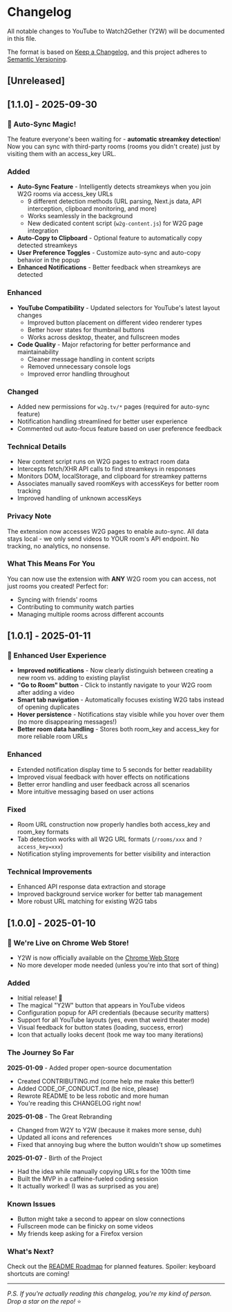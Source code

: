 # Changelog

All notable changes to YouTube to Watch2Gether (Y2W) will be documented in this file.

The format is based on [Keep a Changelog](https://keepachangelog.com/en/1.0.0/),
and this project adheres to [Semantic Versioning](https://semver.org/spec/v2.0.0.html).

## [Unreleased]

## [1.1.0] - 2025-09-30

### 🔄 Auto-Sync Magic!
The feature everyone's been waiting for - **automatic streamkey detection**! Now you can sync with third-party rooms (rooms you didn't create) just by visiting them with an access_key URL.

### Added
- **Auto-Sync Feature** - Intelligently detects streamkeys when you join W2G rooms via access_key URLs
  - 9 different detection methods (URL parsing, Next.js data, API interception, clipboard monitoring, and more)
  - Works seamlessly in the background
  - New dedicated content script (`w2g-content.js`) for W2G page integration
- **Auto-Copy to Clipboard** - Optional feature to automatically copy detected streamkeys
- **User Preference Toggles** - Customize auto-sync and auto-copy behavior in the popup
- **Enhanced Notifications** - Better feedback when streamkeys are detected

### Enhanced
- **YouTube Compatibility** - Updated selectors for YouTube's latest layout changes
  - Improved button placement on different video renderer types
  - Better hover states for thumbnail buttons
  - Works across desktop, theater, and fullscreen modes
- **Code Quality** - Major refactoring for better performance and maintainability
  - Cleaner message handling in content scripts
  - Removed unnecessary console logs
  - Improved error handling throughout

### Changed
- Added new permissions for `w2g.tv/*` pages (required for auto-sync feature)
- Notification handling streamlined for better user experience
- Commented out auto-focus feature based on user preference feedback

### Technical Details
- New content script runs on W2G pages to extract room data
- Intercepts fetch/XHR API calls to find streamkeys in responses
- Monitors DOM, localStorage, and clipboard for streamkey patterns
- Associates manually saved roomKeys with accessKeys for better room tracking
- Improved handling of unknown accessKeys

### Privacy Note
The extension now accesses W2G pages to enable auto-sync. All data stays local - we only send videos to YOUR room's API endpoint. No tracking, no analytics, no nonsense.

### What This Means For You
You can now use the extension with **ANY** W2G room you can access, not just rooms you created! Perfect for:
- Syncing with friends' rooms
- Contributing to community watch parties
- Managing multiple rooms across different accounts

## [1.0.1] - 2025-01-11

### 🎯 Enhanced User Experience
- **Improved notifications** - Now clearly distinguish between creating a new room vs. adding to existing playlist
- **"Go to Room" button** - Click to instantly navigate to your W2G room after adding a video
- **Smart tab navigation** - Automatically focuses existing W2G tabs instead of opening duplicates
- **Hover persistence** - Notifications stay visible while you hover over them (no more disappearing messages!)
- **Better room data handling** - Stores both room_key and access_key for more reliable room URLs

### Enhanced
- Extended notification display time to 5 seconds for better readability
- Improved visual feedback with hover effects on notifications
- Better error handling and user feedback across all scenarios
- More intuitive messaging based on user actions

### Fixed
- Room URL construction now properly handles both access_key and room_key formats
- Tab detection works with all W2G URL formats (`/rooms/xxx` and `?access_key=xxx`)
- Notification styling improvements for better visibility and interaction

### Technical Improvements
- Enhanced API response data extraction and storage
- Improved background service worker for better tab management
- More robust URL matching for existing W2G tabs

## [1.0.0] - 2025-01-10

### 🎊 We're Live on Chrome Web Store!
- Y2W is now officially available on the [Chrome Web Store](https://chromewebstore.google.com/detail/y2w-youtube-to-watch2geth/afgajabndpahomibkdlpgejbfmlfckig)
- No more developer mode needed (unless you're into that sort of thing)

### Added
- Initial release! 🎉
- The magical "Y2W" button that appears in YouTube videos
- Configuration popup for API credentials (because security matters)
- Support for all YouTube layouts (yes, even that weird theater mode)
- Visual feedback for button states (loading, success, error)
- Icon that actually looks decent (took me way too many iterations)

### The Journey So Far

**2025-01-09** - Added proper open-source documentation
- Created CONTRIBUTING.md (come help me make this better!)
- Added CODE_OF_CONDUCT.md (be nice, please)
- Rewrote README to be less robotic and more human
- You're reading this CHANGELOG right now!

**2025-01-08** - The Great Rebranding
- Changed from W2Y to Y2W (because it makes more sense, duh)
- Updated all icons and references
- Fixed that annoying bug where the button wouldn't show up sometimes

**2025-01-07** - Birth of the Project
- Had the idea while manually copying URLs for the 100th time
- Built the MVP in a caffeine-fueled coding session
- It actually worked! (I was as surprised as you are)

### Known Issues
- Button might take a second to appear on slow connections
- Fullscreen mode can be finicky on some videos
- My friends keep asking for a Firefox version

### What's Next?
Check out the [README Roadmap](README.md#-roadmap) for planned features. Spoiler: keyboard shortcuts are coming!

---

_P.S. If you're actually reading this changelog, you're my kind of person. Drop a star on the repo!_ ⭐